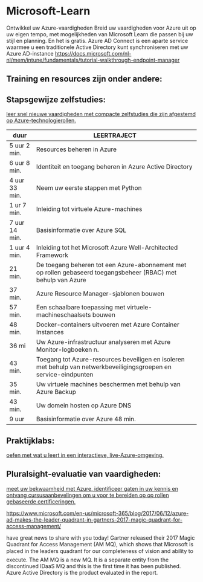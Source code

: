 # Microsoft-Learn
Ontwikkel uw Azure-vaardigheden  Breid uw vaardigheden voor Azure uit op uw eigen tempo, met mogelijkheden van Microsoft Learn die passen bij uw stijl en planning. En het is gratis.
Azure AD Connect is een aparte service waarmee u een traditionele Active Directory kunt synchroniseren met uw Azure AD-instance
https://docs.microsoft.com/nl-nl/mem/intune/fundamentals/tutorial-walkthrough-endpoint-manager

## Training en resources zijn onder andere:

## Stapsgewijze zelfstudies: 
[leer snel nieuwe vaardigheden met compacte zelfstudies die zijn afgestemd op Azure-technologierollen.](https://azure.microsoft.com/email/?destination=https%3A%2F%2Fdocs.microsoft.com%2Fnl-nl%2Flearn%2Fazure%2F%3Fwt.mc_id%3Dazurepaygday10_freetraining_tutorials-email-rm&p=bT1iY2NhNTc5NC0xM2NlLTQyMWMtODE1Yy0xYTc4MmJkZDYxNDImcz04N2Q1MDRlOS00NmU4LTRiODctOGY3Mi1mMjA3ZWU4ZTZkYWQmdT1hZW8mbD1henVyZV8y)

|duur |LEERTRAJECT  | 
|--------------------|--------------------------------------------------------------------------|
|5 uur 2 min.|Resources beheren in Azure ||
|6 uur 8 min.|Identiteit en toegang beheren in Azure Active Directory |
|4 uur 33 min.|Neem uw eerste stappen met Python |
|1 ur 7 min.|Inleiding tot virtuele Azure-machines |
|7 uur 14 min.|Basisinformatie over Azure SQL |
|1 uur 4 min.|Inleiding tot het Microsoft Azure Well-Architected Framework |
|21 min.|De toegang beheren tot een Azure-abonnement met op rollen gebaseerd toegangsbeheer (RBAC) met behulp van Azure |
|37 min.|Azure Resource Manager-sjablonen bouwen |
|57 min.|Een schaalbare toepassing met virtuele-machineschaalsets bouwen |
|48 min.|Docker-containers uitvoeren met Azure Container Instances |
|36 mi|Uw Azure-infrastructuur analyseren met Azure Monitor-logboeken n.|
|43 min.|Toegang tot Azure-resources beveiligen en isoleren met behulp van netwerkbeveiligingsgroepen en service-eindpunten|
|35 min.|Uw virtuele machines beschermen met behulp van Azure Backup |
|43 min.|Uw domein hosten op Azure DNS |
|9 uur |Basisinformatie over Azure 48 min.|

	
## Praktijklabs: 
[oefen met wat u leert in een interactieve, live-Azure-omgeving.](https://docs.microsoft.com/nl-nl/learn/?WT.mc_id=sitertzn_homepage_learn-redirect-handsonlabs)
	
## Pluralsight-evaluatie van vaardigheden: 
[meet uw bekwaamheid met Azure, identificeer gaten in uw kennis en ontvang cursusaanbevelingen om u voor te bereiden op op rollen gebaseerde certificeringen.](https://www.pluralsight.com/partners/microsoft/azure)



https://www.microsoft.com/en-us/microsoft-365/blog/2017/06/12/azure-ad-makes-the-leader-quadrant-in-gartners-2017-magic-quadrant-for-access-management/

have great news to share with you today! Gartner released their 2017 Magic Quadrant for Access Management (AM MQ), which shows that Microsoft is placed in the leaders quadrant for our completeness of vision and ability to execute.
The AM MQ is a new MQ. It is a separate entity from the discontinued IDaaS MQ and this is the first time it has been published. Azure Active Directory is the product evaluated in the report.




